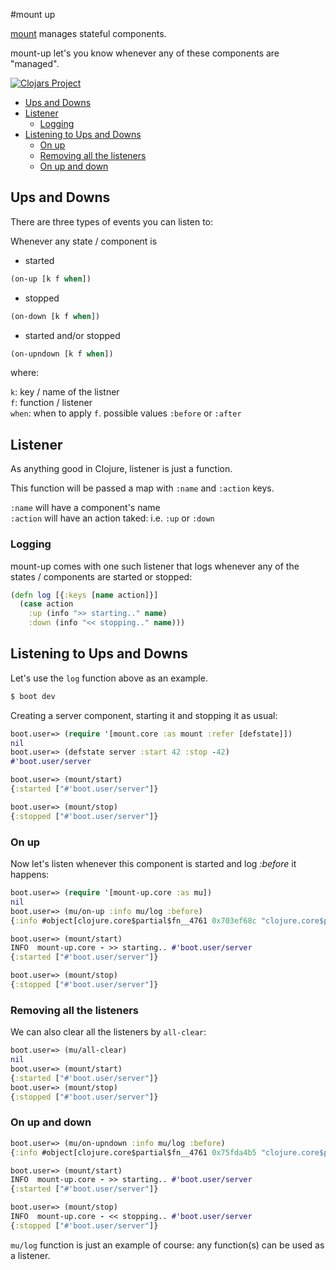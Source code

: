#mount up

[mount](https://github.com/tolitius/mount) manages stateful components.

mount-up let's you know whenever any of these components are "managed".

[![Clojars Project](http://clojars.org/tolitius/mount-up/latest-version.svg)](http://clojars.org/tolitius/mount-up)

- [Ups and Downs](#ups-and-downs)
- [Listener](#listener)
  - [Logging](#logging)
- [Listening to Ups and Downs](#listening-to-ups-and-downs)
  - [On up](#on-up)
  - [Removing all the listeners](#removing-all-the-listeners)
  - [On up and down](#on-up-and-down)

## Ups and Downs

There are three types of events you can listen to:

Whenever any state / component is

* started

```clojure
(on-up [k f when])
```

* stopped

```clojure
(on-down [k f when])
```

* started and/or stopped

```clojure
(on-upndown [k f when])
```

where:

`k`: key / name of the listner<br/>
`f`: function / listener<br/>
`when`: when to apply `f`. possible values `:before` or `:after`

## Listener

As anything good in Clojure, listener is just a function.

This function will be passed a map with `:name` and `:action` keys.

`:name` will have a component's name<br/>
`:action` will have an action taked: i.e. `:up` or `:down`

### Logging

mount-up comes with one such listener that logs whenever any of the states / components are started or stopped:

```clojure
(defn log [{:keys [name action]}]
  (case action
    :up (info ">> starting.." name)
    :down (info "<< stopping.." name)))
```

## Listening to Ups and Downs

Let's use the `log` function above as an example.

```clojure
$ boot dev
```

Creating a server component, starting it and stopping it as usual:

```clojure
boot.user=> (require '[mount.core :as mount :refer [defstate]])
nil
boot.user=> (defstate server :start 42 :stop -42)
#'boot.user/server

boot.user=> (mount/start)
{:started ["#'boot.user/server"]}

boot.user=> (mount/stop)
{:stopped ["#'boot.user/server"]}
```

### On up

Now let's listen whenever this component is started and log _:before_ it happens:

```clojure
boot.user=> (require '[mount-up.core :as mu])
nil
boot.user=> (mu/on-up :info mu/log :before)
{:info #object[clojure.core$partial$fn__4761 0x703ef68c "clojure.core$partial$fn__4761@703ef68c"]}

boot.user=> (mount/start)
INFO  mount-up.core - >> starting.. #'boot.user/server
{:started ["#'boot.user/server"]}

boot.user=> (mount/stop)
{:stopped ["#'boot.user/server"]}
```

### Removing all the listeners

We can also clear all the listeners by `all-clear`:

```clojure
boot.user=> (mu/all-clear)
nil
boot.user=> (mount/start)
{:started ["#'boot.user/server"]}
boot.user=> (mount/stop)
{:stopped ["#'boot.user/server"]}
```

### On up and down

```clojure
boot.user=> (mu/on-upndown :info mu/log :before)
{:info #object[clojure.core$partial$fn__4761 0x75fda4b5 "clojure.core$partial$fn__4761@75fda4b5"]}

boot.user=> (mount/start)
INFO  mount-up.core - >> starting.. #'boot.user/server
{:started ["#'boot.user/server"]}

boot.user=> (mount/stop)
INFO  mount-up.core - << stopping.. #'boot.user/server
{:stopped ["#'boot.user/server"]}
```

`mu/log` function is just an example of course: any function(s) can be used as a listener.
